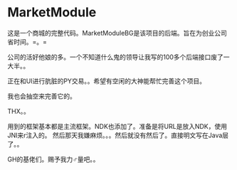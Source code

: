 # MarketModule
这是一个商城的完整代码。MarketModuleBG是该项目的后端。旨在为创业公司省时间。=。=

公司的活好他娘的多。一个不知道什么鬼的领导让我写的100多个后端接口废了一大半。。

正在和UI进行肮脏的PY交易。。希望有空闲的大神能帮忙完善这个项目。

我也会抽空来完善它的。

THX。。

用到的框架基本都是主流框架。NDK也添加了。准备是将URL是放入NDK，使用JNI来r注入的。
然后那天我嫌麻烦。。。然后就没有然后了。直接明文写在Java层了。。

GH的基佬们。赐予我力♂量吧。。
